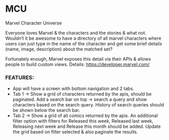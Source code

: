 # MCU
Marvel Character Universe 


Everyone loves Marvel & the characters and the stories & what not. Wouldn’t it be awesome to have a directory of all marvel characters where users can just type in the name of the character and get some brief details (name, image, description) about the matched set?

Fortunately enough, Marvel exposes this detail via their APIs & allows people to build custom views. Details: https://developer.marvel.com/

### FEATURES: 

- App will have a screen with bottom navigation and 2 tabs.
- Tab 1 -> Show a grid of characters returned by the apis, should be paginated. Add a search bar on top -> search a query and show characters based on the search query. History of search queries should be shown below the search bar.
- Tab 2 -> Show a grid of all comics returned by the apis. An additional filter option with filters for Released this week, Released last week, Releasing next week and Release this month should be added. Update the grid based on filter selected & also paginate the results.
